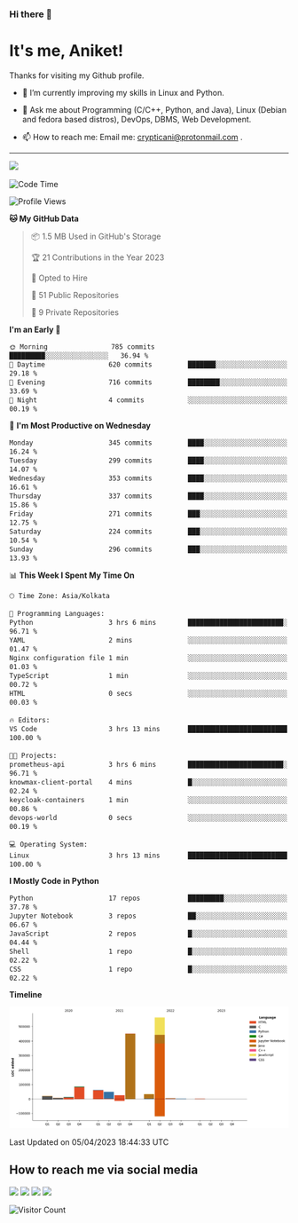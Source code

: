 ### Hi there 👋

   # It's me, Aniket!
   Thanks for visiting my Github profile.

<!--
**crypticani/crypticani** is a ✨ _special_ ✨ repository because its `README.md` (this file) appears on your GitHub profile. -->

- 🌱 I’m currently improving my skills in Linux and Python.

- 💬 Ask me about Programming (C/C++, Python, and Java), Linux (Debian and fedora based distros), DevOps, DBMS, Web Development.

- 📫 How to reach me: Email me: crypticani@protonmail.com .

---

<a href="#"><img src="https://github-readme-stats.vercel.app/api?username=crypticani&show_icons=true&hide_border=false&layout=default&theme=dracula&count_private=true"></a>

<!--START_SECTION:waka-->
![Code Time](http://img.shields.io/badge/Code%20Time-471%20hrs%2042%20mins-blue)

![Profile Views](http://img.shields.io/badge/Profile%20Views-2-blue)

**🐱 My GitHub Data** 

> 📦 1.5 MB Used in GitHub's Storage 
 > 
> 🏆 21 Contributions in the Year 2023
 > 
> 💼 Opted to Hire
 > 
> 📜 51 Public Repositories 
 > 
> 🔑 9 Private Repositories 
 > 
**I'm an Early 🐤** 

```text
🌞 Morning                785 commits         █████████░░░░░░░░░░░░░░░░   36.94 % 
🌆 Daytime                620 commits         ███████░░░░░░░░░░░░░░░░░░   29.18 % 
🌃 Evening                716 commits         ████████░░░░░░░░░░░░░░░░░   33.69 % 
🌙 Night                  4 commits           ░░░░░░░░░░░░░░░░░░░░░░░░░   00.19 % 
```
📅 **I'm Most Productive on Wednesday** 

```text
Monday                   345 commits         ████░░░░░░░░░░░░░░░░░░░░░   16.24 % 
Tuesday                  299 commits         ████░░░░░░░░░░░░░░░░░░░░░   14.07 % 
Wednesday                353 commits         ████░░░░░░░░░░░░░░░░░░░░░   16.61 % 
Thursday                 337 commits         ████░░░░░░░░░░░░░░░░░░░░░   15.86 % 
Friday                   271 commits         ███░░░░░░░░░░░░░░░░░░░░░░   12.75 % 
Saturday                 224 commits         ███░░░░░░░░░░░░░░░░░░░░░░   10.54 % 
Sunday                   296 commits         ███░░░░░░░░░░░░░░░░░░░░░░   13.93 % 
```


📊 **This Week I Spent My Time On** 

```text
🕑︎ Time Zone: Asia/Kolkata

💬 Programming Languages: 
Python                   3 hrs 6 mins        ████████████████████████░   96.71 % 
YAML                     2 mins              ░░░░░░░░░░░░░░░░░░░░░░░░░   01.47 % 
Nginx configuration file 1 min               ░░░░░░░░░░░░░░░░░░░░░░░░░   01.03 % 
TypeScript               1 min               ░░░░░░░░░░░░░░░░░░░░░░░░░   00.72 % 
HTML                     0 secs              ░░░░░░░░░░░░░░░░░░░░░░░░░   00.03 % 

🔥 Editors: 
VS Code                  3 hrs 13 mins       █████████████████████████   100.00 % 

🐱‍💻 Projects: 
prometheus-api           3 hrs 6 mins        ████████████████████████░   96.71 % 
knowmax-client-portal    4 mins              █░░░░░░░░░░░░░░░░░░░░░░░░   02.24 % 
keycloak-containers      1 min               ░░░░░░░░░░░░░░░░░░░░░░░░░   00.86 % 
devops-world             0 secs              ░░░░░░░░░░░░░░░░░░░░░░░░░   00.19 % 

💻 Operating System: 
Linux                    3 hrs 13 mins       █████████████████████████   100.00 % 
```

**I Mostly Code in Python** 

```text
Python                   17 repos            █████████░░░░░░░░░░░░░░░░   37.78 % 
Jupyter Notebook         3 repos             ██░░░░░░░░░░░░░░░░░░░░░░░   06.67 % 
JavaScript               2 repos             █░░░░░░░░░░░░░░░░░░░░░░░░   04.44 % 
Shell                    1 repo              █░░░░░░░░░░░░░░░░░░░░░░░░   02.22 % 
CSS                      1 repo              █░░░░░░░░░░░░░░░░░░░░░░░░   02.22 % 
```



**Timeline**

![Lines of Code chart](https://raw.githubusercontent.com/crypticani/crypticani/master/assets/bar_graph.png)


 Last Updated on 05/04/2023 18:44:33 UTC
<!--END_SECTION:waka-->

## How to reach me via social media
<p>
<a href="https://www.linkedin.com/in/crypticani/"><img src="https://img.shields.io/badge/-LinkedIn-blue?&style=for-the-badge&logo=linkedin&logoColor=white" height=30></a> 
<a href="https://twitter.com/crypticani"><img src="https://img.shields.io/badge/twitter-%231DA1F2.svg?&style=for-the-badge&logo=twitter&logoColor=white" height=30></a> 
<a href="https://www.quora.com/profile/Cryptic-Ani"><img src="https://img.shields.io/badge/-Quora-critical?&style=for-the-badge&logo=quora&logoColor=white" height=30></a>   
<a href="https://t.me/crypticani"><img src="https://img.shields.io/badge/-Telegram-informational?&style=for-the-badge&logo=telegram&logoColor=white" height=30></a> 

</p>

![Visitor Count](https://profile-counter.glitch.me/{crypticani}/count.svg)
